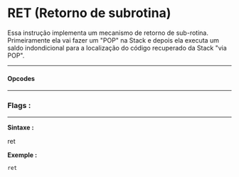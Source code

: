 # RET (Retorno de subrotina)

Essa instrução implementa um mecanismo de retorno de sub-rotina. Primeiramente ela vai fazer um "POP" na Stack e depois ela executa um saldo indondicional para a localização do código recuperado da Stack "via POP".

---


#### Opcodes




---

### Flags :



---


**Sintaxe :**

ret


**Exemple :**

``ret``
